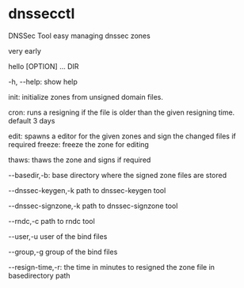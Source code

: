 # dnssecctl
DNSSec Tool easy managing dnssec zones

very early


hello [OPTION] ... DIR

-h, --help:
   show help

init:
  initialize zones from unsigned domain files.

cron:
  runs a resigning if the file is older than the given
  resigning time. default 3 days

edit:
  spawns a editor for the given zones and sign the changed files
        if required
freeze:
  freeze the zone for editing

thaws:
  thaws the zone and signs if required

--basedir,-b:
  base directory where the signed zone files are stored

--dnssec-keygen,-k
  path to dnssec-keygen tool

--dnssec-signzone,-k
  path to dnssec-signzone tool

--rndc,-c
  path to rndc tool

--user,-u
  user of the bind files

--group,-g
  group of the bind files


--resign-time,-r:
  the time in minutes to resigned the zone file in basedirectory path
